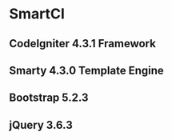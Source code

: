 # SmartCI

## CodeIgniter 4.3.1 Framework

## Smarty 4.3.0 Template Engine

## Bootstrap 5.2.3

## jQuery 3.6.3

